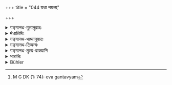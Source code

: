 +++
title = "044 यथा नयत्य्"

+++

<details><summary>गङ्गानथ-मूलानुवादः</summary>

Just as the hunter discovers the foot-print of the deer by the drops of blood, so should the king discover the right by means of inference.—(11)
</details>

<details><summary>मेधातिथिः</summary>

यद् उक्तं न स्वयं दृष्ट्वापि राजा सहसा कंचिद् आक्रमेत वा निगृह्णीयाद् यतः नर्मणाप्य् एतत् संभवति । कथं पुनर् एतद् अवगन्तव्यम्,[^१७२] किं परिहासकृतम् एतद् उत क्रोधाद्यनुबन्धकृतम् इति । अत आह **अनुमानेन्**ऐतज् ज्ञातव्यम् । **यथा** **मृगयुर्** मृगव्याधो विद्ध्वा मृगं नष्टं दृष्टिपथाद् अपक्रान्तं छिद्रनिसृतैर् **असृक्पातैः** स्रवद्भिः शोणितैः **पदं मृगस्य नयत्य्** आसादयत्य् एवं राजा**नुमानेन** परोक्षे प्रत्यक्षे वार्थकारणं निश्चिनुयात् । धर्मश् च कृतव्यवहारविषयस् तत्त्वावगमः । उक्तस्याप्य् अनुमानस्य पुनर्वचनं स्मृतिदार्ढ्यार्थम् ॥ ८.४४ ॥


[^१७२]:
     M G DK (1: 74): eva gantavyam
</details>

<details><summary>गङ्गानथ-भाष्यानुवादः</summary>

It has been said above that the king himself shall not, in a hurry
either haul anyone up or punish him for any offence; and the reason for
this lies in the consideration that it is quite possible that the act
that the king regards as an ‘offence’ might have been done in joke. Now
the question arises—how is it to be ascertained whether the act has been
done in joke or through malice and such other causes?

It is in answer to this question that it is said that ‘this is to be
ascertained by means of inference.’—Just as the
‘*hunter*’—fowler—‘*discovers*’—gets at—‘*the foot-print*’ of the deer
that has been wounded and disappeared from view by means of the drops of
blood flowing from the wound,—in the same manner the king should
discover the root-cause of the suit—which may be not perceptible,—by
means of inference.

The term ‘*dharma*,’ ‘*right*,’ here stands for *the real facts of the
case*.

The restriction of ‘inference’ as a means of finding out truth, already
mentioned before (in verse 3), is for the purpose of emphasising the
point.—(44)
</details>

<details><summary>गङ्गानथ-टिप्पन्यः</summary>

*Cf*. 12.104; also the *Mahābhārata* 12.132.21.

‘*Padam*’—‘Footsteps’ (Medhātithi and Govindarāja)—and ‘lair’ (Kullūka
and Rāghavānanda).

This verse is quoted in, *Parāśaramādhava* (Vyavahāra, p. 30);—in
*Smṛticandrikā* (Vyavahāra, p. 56);—and in *Kṛtyakalpataru* (5a).
</details>

<details><summary>गङ्गानथ-तुल्य-वाक्यानि</summary>

*Gautama* (11.23-24).—‘Reasoning is a means of getting at the truth;
coming to a conclusion through that, he shall decide properly.’

*Āpastamba* (2.29.6).—‘In doubtful eases they shall give their decision
after having ascertained the truth by inference, ordeals and the like.’

*Vaśiṣṭha* (16.4-5).—‘Let him reason properly regarding an offence;
finally the offence will become evident thereby.’

*Nārada* (1.38).—‘As a huntsman traces the vestiges of a wounded deer in
a thicket by the drops of blood, even so let the King trace justice.’

Do. (1.40).—‘When it is impossible to act up to the precepts of sacred
law, it becomes necessary to adopt a method founded on reasoning.’

*Bṛhaspati* (1.32).—‘The insight of kings surpasses by far the
understandings of other persons, in the deciding of the highest, lowest
and middling disputes.’

*Mahābhārata* (12.132.21).—‘Just as of a wounded deer, one foot-print
leads to another through the blood-mark, so oven shall the King trace
the steps of justice.’
</details>

<details><summary>भारुचिः</summary>

तथा च प्रत्यक्षागमाव् उत्सृज्यानुमानप्रधानो व्यवहारगतौ स्याद् इत्य् अनुमानप्रशंसैषा । येन [न] सर्वः लोकप्रत्यक्षो योग्यो ऽर्थः न्याय्या स्तुतिः या प्रत्यक्षागमप्रत्याख्यानेन वेदितव्या । तथा च शेषशेषिभावाद् अपुनरुक्तौ पूर्वोत्तरश्लोकौ । अधुना व्यवहारेषु परमार्थावधारणार्थम् इदं द्रष्टुः प्रसंख्यानम् उच्यते ॥ ८.४४ ॥
</details>

<details><summary>Bühler</summary>

044	As a hunter traces the lair of a (wounded) deer by the drops of blood, even so the king shall discover on which side the right lies, by inferences (from the facts).
</details>
